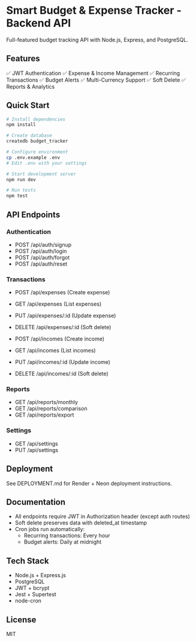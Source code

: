# Smart Budget & Expense Tracker - Backend API

Full-featured budget tracking API with Node.js, Express, and PostgreSQL.

## Features

✅ JWT Authentication
✅ Expense & Income Management
✅ Recurring Transactions
✅ Budget Alerts
✅ Multi-Currency Support
✅ Soft Delete
✅ Reports & Analytics

## Quick Start

```bash
# Install dependencies
npm install

# Create database
createdb budget_tracker

# Configure environment
cp .env.example .env
# Edit .env with your settings

# Start development server
npm run dev

# Run tests
npm test
```

## API Endpoints

### Authentication
- POST /api/auth/signup
- POST /api/auth/login
- POST /api/auth/forgot
- POST /api/auth/reset

### Transactions
- POST /api/expenses (Create expense)
- GET /api/expenses (List expenses)
- PUT /api/expenses/:id (Update expense)
- DELETE /api/expenses/:id (Soft delete)

- POST /api/incomes (Create income)
- GET /api/incomes (List incomes)
- PUT /api/incomes/:id (Update income)
- DELETE /api/incomes/:id (Soft delete)

### Reports
- GET /api/reports/monthly
- GET /api/reports/comparison
- GET /api/reports/export

### Settings
- GET /api/settings
- PUT /api/settings

## Deployment

See DEPLOYMENT.md for Render + Neon deployment instructions.

## Documentation

- All endpoints require JWT in Authorization header (except auth routes)
- Soft delete preserves data with deleted_at timestamp
- Cron jobs run automatically:
  - Recurring transactions: Every hour
  - Budget alerts: Daily at midnight

## Tech Stack

- Node.js + Express.js
- PostgreSQL
- JWT + bcrypt
- Jest + Supertest
- node-cron

## License

MIT
